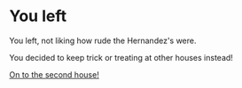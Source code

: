 # You left

You left, not liking how rude the Hernandez's were.

You decided to keep trick or treating at other houses instead!

[On to the second house!](../ordinary-house/ordinary.md)